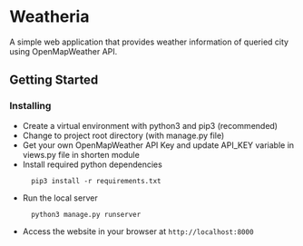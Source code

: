 # Weatheria
A simple web application that provides weather information of queried city using OpenMapWeather API.

## Getting Started

### Installing
* Create a virtual environment with python3 and pip3 (recommended)
* Change to project root directory (with manage.py file)
* Get your own OpenMapWeather API Key and update API_KEY variable in views.py file in shorten module
* Install required python dependencies 
  ```
    pip3 install -r requirements.txt
  ```
* Run the local server
  ```
    python3 manage.py runserver
  ```
* Access the website in your browser at ```http://localhost:8000```
